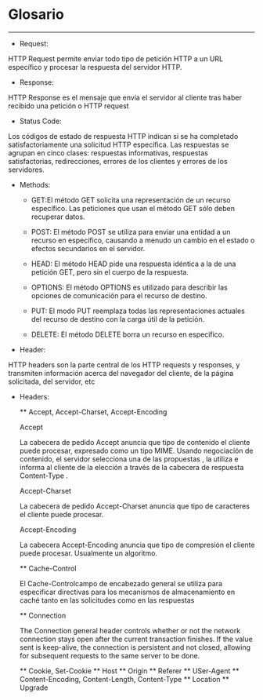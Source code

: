 # Glosario

---

* Request:


HTTP Request permite enviar todo tipo de petición HTTP a un 
URL específico y procesar la respuesta del servidor HTTP.

* Response:

HTTP Response es el mensaje que envía el servidor al cliente tras haber 
recibido una petición o HTTP request

* Status Code:

Los códigos de estado de respuesta HTTP indican si se ha completado 
satisfactoriamente una solicitud HTTP específica. Las respuestas se 
agrupan en cinco clases: respuestas informativas, respuestas 
satisfactorias, redirecciones, errores de los clientes y errores de los 
servidores. 

* Methods:

	* GET:El método GET  solicita una representación de un recurso 
específico. Las peticiones que usan el método GET sólo deben recuperar 
datos.

	* POST: El método POST se utiliza para enviar una entidad a un 
recurso en específico, causando a menudo un cambio en el estado o 
efectos secundarios en el servidor.

	* HEAD: El método HEAD pide una respuesta idéntica a la de una 
petición GET, pero sin el cuerpo de la respuesta.

	* OPTIONS: El método OPTIONS es utilizado para describir las 
opciones de comunicación para el recurso de destino.

	* PUT: El modo PUT reemplaza todas las representaciones actuales 
del recurso de destino con la carga útil de la petición.

	* DELETE: 
El método DELETE borra un recurso en específico.

* Header:

 HTTP headers son la parte central de los HTTP requests y responses, y 
transmiten información acerca del navegador del cliente, de la página 
solicitada, del servidor, etc


* Headers:

	** Accept, Accept-Charset, Accept-Encoding

	Accept

	La cabecera de pedido Accept anuncia que tipo de contenido el 
cliente puede procesar, expresado como un tipo MIME. Usando negociación 
de contenido, el servidor selecciona una de las propuestas , la utiliza 
e informa al cliente de la elección a través de  la cabecera de 
respuesta Content-Type .

	Accept-Charset

	La cabecera de pedido Accept-Charset anuncia que tipo de 
caracteres el cliente puede procesar.

	Accept-Encoding

	La cabecera Accept-Encoding anuncia que tipo de compresión el 
cliente puede procesar. Usualmente un algoritmo.

	** Cache-Control

	El  Cache-Controlcampo de encabezado general se utiliza para 
especificar directivas para los mecanismos de almacenamiento en caché 
tanto en las solicitudes como en las respuestas

	** Connection

	The Connection general header controls whether or not the 
network connection stays open after the current transaction finishes. If 
the value sent is keep-alive, the connection is persistent and not 
closed, allowing for subsequent requests to the same server to be done.

	** Cookie, Set-Cookie
	** Host
	** Origin
	** Referer
	** USer-Agent
	** Content-Encoding, Content-Length, Content-Type
	** Location
	** Upgrade


